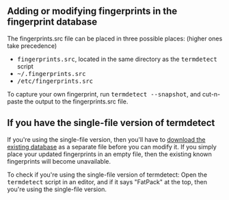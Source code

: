 ## Adding or modifying fingerprints in the fingerprint database

The fingerprints.src file can be placed in three possible places: (higher ones take precedence)

* <tt>fingerprints.src</tt>, located in the same directory as the <tt>termdetect</tt> script
* <tt>~/.fingerprints.src</tt>
* <tt>/etc/fingerprints.src</tt>

To capture your own fingerprint, run <tt>termdetect --snapshot</tt>, and cut-n-paste the output to the fingerprints.src file.

## If you have the single-file version of termdetect

If you're using the single-file version, then you'll have to [download the existing database](https://github.com/DeeNewcum/termdetect/raw/release/src/fingerprints.src) as a separate file before you can modify it.  If you simply place your updated fingerprints in an empty file, then the existing known fingerprints will become unavailable.

To check if you're using the single-file version of termdetect:  Open the <tt>termdetect</tt> script in an editor, and if it says "FatPack" at the top, then you're using the single-file version.
